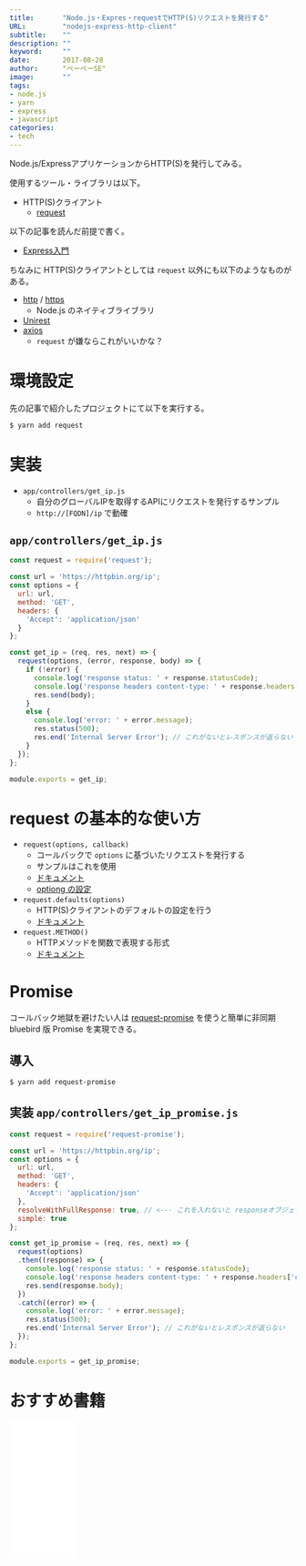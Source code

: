 ```yaml
---
title:       "Node.js・Expres・requestでHTTP(S)リクエストを発行する"
URL:         "nodejs-express-http-client"
subtitle:    ""
description: ""
keyword:     ""
date:        2017-08-28
author:      "ぺーぺーSE"
image:       ""
tags:
- node.js
- yarn
- express
- javascript
categories:
- tech
---
```


Node.js/ExpressアプリケーションからHTTP(S)を発行してみる。

<!--more-->

使用するツール・ライブラリは以下。

- HTTP(S)クライアント
    - [request](https://github.com/request/request)

以下の記事を読んだ前提で書く。

- [Express入門](https://blog.pepese.com/nodejs-express-basics/)

ちなみに HTTP(S)クライアントとしては `request` 以外にも以下のようなものがある。

- [http](https://nodejs.org/dist/latest-v6.x/docs/api/http.html#http_http_methods) / [https](https://nodejs.org/dist/latest-v6.x/docs/api/https.html#https_https_get_options_callback)
    - Node.js のネイティブライブラリ
- [Unirest](http://unirest.io/nodejs.html)
- [axios](https://github.com/mzabriskie/axios)
    - `request` が嫌ならこれがいいかな？

# 環境設定

先の記事で紹介したプロジェクトにて以下を実行する。

```sh
$ yarn add request
```

# 実装

- `app/controllers/get_ip.js`
    - 自分のグローバルIPを取得するAPIにリクエストを発行するサンプル
    - `http://[FQDN]/ip` で動確

## `app/controllers/get_ip.js`

```javascript
const request = require('request');

const url = 'https://httpbin.org/ip';
const options = {
  url: url,
  method: 'GET',
  headers: {
    'Accept': 'application/json'
  }
};

const get_ip = (req, res, next) => {
  request(options, (error, response, body) => {
    if (!error) {
      console.log('response status: ' + response.statusCode);
      console.log('response headers content-type: ' + response.headers['content-type']);
      res.send(body);
    }
    else {
      console.log('error: ' + error.message);
      res.status(500);
      res.end('Internal Server Error'); // これがないとレスポンスが返らない
    }
  });
};

module.exports = get_ip;
```

# request の基本的な使い方

- `request(options, callback)`
    - コールバックで `options` に基づいたリクエストを発行する
    - サンプルはこれを使用
    - [ドキュメント](https://github.com/request/request#requestoptions-callback)
    - [optiong の設定](https://github.com/request/request#requestoptions-callback)
- `request.defaults(options)`
    - HTTP(S)クライアントのデフォルトの設定を行う
    - [ドキュメント](https://github.com/request/request#requestdefaultsoptions)
- `request.METHOD()`
    - HTTPメソッドを関数で表現する形式
    - [ドキュメント](https://github.com/request/request#requestmethod)

# Promise

コールバック地獄を避けたい人は [request-promise](https://github.com/request/request-promise) を使うと簡単に非同期 bluebird 版 Promise を実現できる。

## 導入

```sh
$ yarn add request-promise
```

## 実装 `app/controllers/get_ip_promise.js`

```javascript
const request = require('request-promise');

const url = 'https://httpbin.org/ip';
const options = {
  url: url,
  method: 'GET',
  headers: {
    'Accept': 'application/json'
  },
  resolveWithFullResponse: true, // <--- これを入れないと responseオブジェクトが取得できない！！
  simple: true
};

const get_ip_promise = (req, res, next) => {
  request(options)
  .then((response) => {
    console.log('response status: ' + response.statusCode);
    console.log('response headers content-type: ' + response.headers['content-type']);
    res.send(response.body);
  })
  .catch((error) => {
    console.log('error: ' + error.message);
    res.status(500);
    res.end('Internal Server Error'); // これがないとレスポンスが返らない
  });
};

module.exports = get_ip_promise;
```

# おすすめ書籍

<!-- amazon affiliate kindle node.js --->
<iframe sandbox="allow-popups allow-scripts allow-modals allow-forms allow-same-origin" style="width:120px;height:240px;" marginwidth="0" marginheight="0" scrolling="no" frameborder="0" src="//rcm-fe.amazon-adsystem.com/e/cm?lt1=_blank&bc1=000000&IS2=1&bg1=FFFFFF&fc1=000000&lc1=0000FF&t=tanakakns-22&language=ja_JP&o=9&p=8&l=as4&m=amazon&f=ifr&ref=as_ss_li_til&asins=B08HRMTXHB&linkId=f02e6af82c7864b6df5fd31c0639d4bf"></iframe>